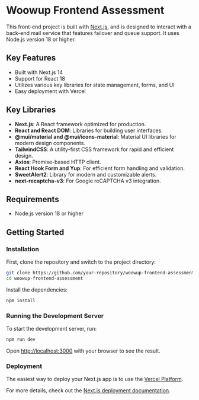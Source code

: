 # Woowup Frontend Assessment

This front-end project is built with [Next.js](https://nextjs.org/), and is designed to interact with a back-end mail service that features failover and queue support. It uses Node.js version 18 or higher.

## Key Features

- Built with Next.js 14
- Support for React 18
- Utilizes various key libraries for state management, forms, and UI
- Easy deployment with Vercel

## Key Libraries

- **Next.js**: A React framework optimized for production.
- **React and React DOM**: Libraries for building user interfaces.
- **@mui/material and @mui/icons-material**: Material UI libraries for modern design components.
- **TailwindCSS**: A utility-first CSS framework for rapid and efficient design.
- **Axios**: Promise-based HTTP client.
- **React Hook Form and Yup**: For efficient form handling and validation.
- **SweetAlert2**: Library for modern and customizable alerts.
- **next-recaptcha-v3**: For Google reCAPTCHA v3 integration.

## Requirements

- Node.js version 18 or higher

## Getting Started

### Installation

First, clone the repository and switch to the project directory:

```bash
git clone https://github.com/your-repository/woowup-frontend-assessment.git
cd woowup-frontend-assessment
```

Install the dependencies:

```bash
npm install
```

### Running the Development Server

To start the development server, run:

```bash
npm run dev
```

Open [http://localhost:3000](http://localhost:3000) with your browser to see the result.

### Deployment

The easiest way to deploy your Next.js app is to use the [Vercel Platform](https://vercel.com/new?utm_medium=default-template&filter=next.js&utm_source=create-next-app&utm_campaign=create-next-app-readme).

For more details, check out the [Next.js deployment documentation](https://nextjs.org/docs/deployment).
